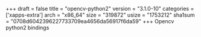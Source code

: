 +++
draft = false
title = "opencv-python2"
version = "3.1.0-10"
categories = ['xapps-extra']
arch = "x86_64"
size = "319872"
usize = "1753212"
sha1sum = "0708d6042396227733709ea4656da56917f6da59"
+++
Opencv python2 bindings